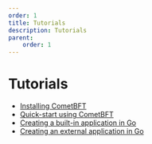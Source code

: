```yaml
---
order: 1
title: Tutorials
description: Tutorials
parent:
    order: 1
---
```


# Tutorials

- [Installing CometBFT](./install.md)
- [Quick-start using CometBFT](./quick-start.md)
- [Creating a built-in application in Go](./go-built-in.md)
- [Creating an external application in Go](./go.md)

